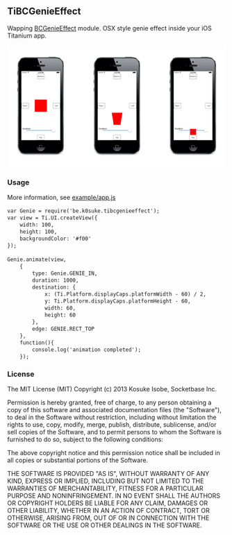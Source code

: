 ## TiBCGenieEffect

Wapping [BCGenieEffect](https://github.com/Ciechan/BCGenieEffect) module.
OSX style genie effect inside your iOS Titanium app.

![image](TiBCGenieEffect.png)

### Usage

More information, see [example/app.js](https://github.com/k0sukey/TiBCGenieEffect/blob/master/example/app.js)

	var Genie = require('be.k0suke.tibcgenieeffect');
	var view = Ti.UI.createView({
		width: 100,
		height: 100,
		backgroundColor: '#f00'
	});
	
	Genie.animate(view,
		{
			type: Genie.GENIE_IN,
			duration: 1000,
			destination: {
				x: (Ti.Platform.displayCaps.platformWidth - 60) / 2,
				y: Ti.Platform.displayCaps.platformHeight - 60,
				width: 60,
				height: 60
			},
			edge: GENIE.RECT_TOP
		},
		function(){
			console.log('animation completed');
		});

### License

The MIT License (MIT) Copyright (c) 2013 Kosuke Isobe, Socketbase Inc.

Permission is hereby granted, free of charge, to any person obtaining a copy of this software and associated documentation files (the "Software"), to deal in the Software without restriction, including without limitation the rights to use, copy, modify, merge, publish, distribute, sublicense, and/or sell copies of the Software, and to permit persons to whom the Software is furnished to do so, subject to the following conditions:

The above copyright notice and this permission notice shall be included in all copies or substantial portions of the Software.

THE SOFTWARE IS PROVIDED "AS IS", WITHOUT WARRANTY OF ANY KIND, EXPRESS OR IMPLIED, INCLUDING BUT NOT LIMITED TO THE WARRANTIES OF MERCHANTABILITY, FITNESS FOR A PARTICULAR PURPOSE AND NONINFRINGEMENT. IN NO EVENT SHALL THE AUTHORS OR COPYRIGHT HOLDERS BE LIABLE FOR ANY CLAIM, DAMAGES OR OTHER LIABILITY, WHETHER IN AN ACTION OF CONTRACT, TORT OR OTHERWISE, ARISING FROM, OUT OF OR IN CONNECTION WITH THE SOFTWARE OR THE USE OR OTHER DEALINGS IN THE SOFTWARE.